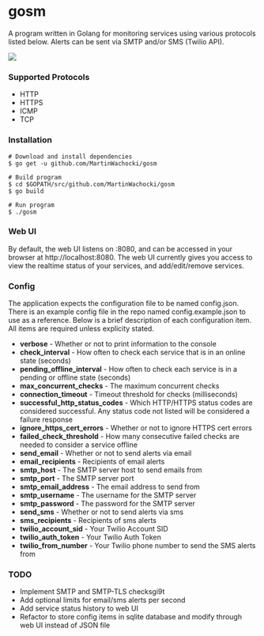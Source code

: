 # gosm
A program written in Golang for monitoring services using various protocols listed below. Alerts can be sent via SMTP and/or SMS (Twilio API).

![](http://i.imgur.com/Upsmhcy.png)

### Supported Protocols
* HTTP
* HTTPS
* ICMP
* TCP

### Installation
~~~
# Download and install dependencies
$ go get -u github.com/MartinWachocki/gosm

# Build program
$ cd $GOPATH/src/github.com/MartinWachocki/gosm
$ go build

# Run program
$ ./gosm
~~~ 

### Web UI
By default, the web UI listens on :8080, and can be accessed in your browser at http://localhost:8080. The web UI currently gives you access to view the realtime status of your services, and add/edit/remove services. 

### Config
The application expects the configuration file to be named config.json. There is an example config file in the repo named config.example.json to use as a reference. Below is a brief description of each configuration item. All items are required unless explicity stated.
* **verbose** - Whether or not to print information to the console
* **check_interval** - How often to check each service that is in an online state (seconds)
* **pending_offline_interval** - How often to check each service is in a pending or offline state (seconds)
* **max_concurrent_checks** - The maximum concurrent checks
* **connection_timeout** - Timeout threshold for checks (milliseconds)
* **successful_http_status_codes** - Which HTTP/HTTPS status codes are considered successful. Any status code not listed will be considered a failure response
* **ignore_https_cert_errors** - Whether or not to ignore HTTPS cert errors
* **failed_check_threshold** - How many consecutive failed checks are needed to consider a service offline
* **send_email** - Whether or not to send alerts via email
* **email_recipients** - Recipients of email alerts
* **smtp_host** - The SMTP server host to send emails from
* **smtp_port** - The SMTP server port
* **smtp_email_address** - The email address to send from
* **smtp_username** - The username for the SMTP server
* **smtp_password** - The password for the SMTP server
* **send_sms** - Whether or not to send alerts via sms
* **sms_recipients** - Recipients of sms alerts
* **twilio_account_sid** - Your Twilio Account SID
* **twilio_auth_token** - Your Twilio Auth Token
* **twilio_from_number** - Your Twilio phone number to send the SMS alerts from


### TODO
* Implement SMTP and SMTP-TLS checksgi9t
* Add optional limits for email/sms alerts per second
* Add service status history to web UI
* Refactor to store config items in sqlite database and modify through web UI instead of JSON file